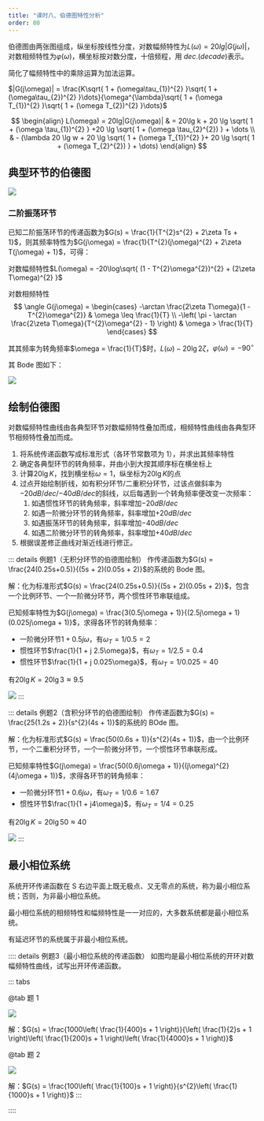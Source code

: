 ```yaml
---
title: "课时八、伯德图特性分析"
order: 80
---
```


伯德图由两张图组成，纵坐标按线性分度，对数幅频特性为$L(\omega) = 20lg|G(j\omega)|$，对数相频特性为$\varphi(\omega)$，横坐标按对数分度，十倍频程，用 $dec.(decade)$表示。

简化了幅频特性中的乘除运算为加法运算。

$|G(j\omega)| = \frac{K\sqrt{ 1 + (\omega\tau_{1})^{2} }\sqrt{ 1 + (\omega\tau_{2})^{2} }\dots}{\omega^{\lambda}\sqrt{ 1 + (\omega T_{1})^{2} }\sqrt{ 1 + (\omega T_{2})^{2} }\dots}$

$$
\begin{align}
L(\omega) = 20lg|G(j\omega)| & = 20\lg k + 20 \lg \sqrt{ 1 + (\omega \tau_{1})^{2} } +20 \lg \sqrt{ 1 + (\omega \tau_{2}^{2}) } + \dots  \\
& - (\lambda 20 \lg w + 20 \lg \sqrt{ 1 + (\omega T_{1})^{2} }+ 20 \lg \sqrt{ 1 + (\omega T_{2}^{2}) } + \dots)
\end{align}
$$

## 典型环节的伯德图

![](/assets/images/match/subjects/ControlEngineering/5C23B3A15A202312111148028.png)

### 二阶振荡环节

已知二阶振荡环节的传递函数为$G(s) = \frac{1}{T^{2}s^{2} + 2\zeta Ts + 1}$，则其频率特性为$G(j\omega) = \frac{1}{T^{2}(j\omega)^{2} + 2\zeta T(j\omega) + 1}$，可得：

对数幅频特性$L(\omega) = -20\log\sqrt{ (1 - T^{2}\omega^{2})^{2} + (2\zeta T\omega)^{2} }$

对数相频特性
$$ 
\angle G(j\omega) = \begin{cases}
-\arctan \frac{2\zeta T\omega}{1 - T^{2}\omega^{2}}  & \omega \leq \frac{1}{T} \\
-\left( \pi - \arctan \frac{2\zeta T\omega}{T^{2}\omega^{2} - 1} \right) & \omega > \frac{1}{T}
\end{cases}
$$

其其频率为转角频率$\omega = \frac{1}{T}$时，$L(\omega) -20\lg 2\zeta$，$\varphi(\omega) = -90^{\circ}$

其  Bode 图如下：

![](/assets/images/match/subjects/ControlEngineering/F7F24abb6A202312102310203.png)

## 绘制伯德图

对数幅频特性曲线由各典型环节对数幅频特性叠加而成，相频特性曲线由各典型环节相频特性叠加而成。

1. 将系统传递函数写成标准形式（各环节常数项为 1），并求出其频率特性
2. 确定各典型环节的转角频率，并由小到大按其顺序标在横坐标上
3. 计算$20\lg K$，找到横坐标$\omega = 1$，纵坐标为$20\lg K$的点
4. 过点开始绘制折线，如有积分环节/二重积分环节，过该点做斜率为$-20 dB/dec$/$-40dB/dec$的斜线，以后每遇到一个转角频率便改变一次频率：
   1. 如遇惯性环节的转角频率，斜率增加$-20dB/dec$
   2. 如遇一阶微分环节的转角频率，斜率增加$+20dB/dec$
   3. 如遇振荡环节的转角频率，斜率增加$-40dB/dec$
   4. 如遇二阶微分环节的转角频率，斜率增加$+40dB/dec$
5. 根据误差修正曲线对渐近线进行修正。

::: details 例题1（无积分环节的伯德图绘制）
作传递函数为$G(s) = \frac{24(0.25s+0.5)}{(5s + 2)(0.05s + 2)}$的系统的 Bode 图。

解：化为标准形式$G(s) = \frac{24(0.25s+0.5)}{(5s + 2)(0.05s + 2)}$，包含一个比例环节、一个一阶微分环节，两个惯性环节串联组成。

已知频率特性为$G(j\omega) = \frac{3(0.5j\omega + 1)}{(2.5j\omega + 1)(0.025j\omega + 1)}$，求得各环节的转角频率：

- 一阶微分环节$1 + 0.5j\omega$，有$\omega_T = 1/0.5 = 2$
- 惯性环节$\frac{1}{1 + j 2.5\omega}$，有$\omega_T = 1/2.5 = 0.4$
- 惯性环节$\frac{1}{1 + j 0.025\omega}$，有$\omega_T = 1/0.025 = 40$

有$20\lg K = 20\lg 3 \approx 9.5$

![](/assets/images/match/subjects/ControlEngineering/eDa7B5FBf4202312102310183.png)
:::

::: details 例题2（含积分环节的伯德图绘制）
作传递函数为$G(s) = \frac{25(1.2s + 2)}{s^{2}(4s + 1)}$的系统的 BOde 图。

解：化为标准形式$G(s) = \frac{50(0.6s + 1)}{s^{2}(4s + 1)}$，由一个比例环节，一个二重积分环节，一个一阶微分环节，一个惯性环节串联形成。

已知频率特性$G(j\omega) = \frac{50(0.6j\omega + 1)}{(j\omega)^{2}(4j\omega + 1)}$，求得各环节的转角频率：

- 一阶微分环节$1 + 0.6j\omega$，有$\omega_T = 1/0.6 = 1.67$
- 惯性环节$\frac{1}{1 + j4\omega}$，有$\omega_T = 1/4 = 0.25$

有$20\lg K = 20\lg 50 \approx 40$

![](/assets/images/match/subjects/ControlEngineering/00AFC4ffEf202312102310175.png)
:::

## 最小相位系统

系统开环传递函数在 S 右边平面上既无极点、又无零点的系统，称为最小相位系统；否则，为非最小相位系统。

最小相位系统的相频特性和幅频特性是一一对应的，大多数系统都是最小相位系统。

有延迟环节的系统属于非最小相位系统。

:::: details 例题3（最小相位系统的传递函数）
如图均是最小相位系统的开环对数幅频特性曲线，试写出开环传递函数。

::: tabs

@tab 题 1

![](/assets/images/match/subjects/ControlEngineering/fB3C97fB25202312102310207.png)

解：$G(s) = \frac{1000\left( \frac{1}{400}s + 1 \right)}{\left( \frac{1}{2}s + 1 \right)\left( \frac{1}{200}s + 1 \right)\left( \frac{1}{4000}s + 1 \right)}$

@tab 题 2

![](/assets/images/match/subjects/ControlEngineering/5DfF4DdDdB202312102310152.png)

解：$G(s) = \frac{100\left( \frac{1}{100}s + 1 \right)}{s^{2}\left( \frac{1}{1000}s + 1 \right)}$
:::

::::

